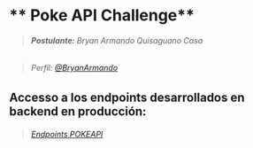 # ** Poke API Challenge** 

> ######  **Postulante:** Bryan Armando Quisaguano Casa

> ######  Perfil: [@BryanArmando](https://github.com/BryanArmando)


## Accesso a los endpoints desarrollados en backend en producción:

> ######  [Endpoints POKEAPI](https://pokeappkrug.herokuapp.com/doc/swagger-ui/index.html)


